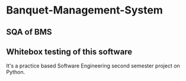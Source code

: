 # Banquet-Management-System
## SQA of BMS
## Whitebox testing of this software
It's a practice based Software Engineering second semester project on Python.
